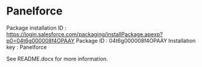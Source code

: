 # Panelforce

Package installation ID : https://login.salesforce.com/packaging/installPackage.apexp?p0=04t6g000008f4OPAAY
Package ID : 04t6g000008f4OPAAY
Installation key : Panelforce

See README.docx for more information.

